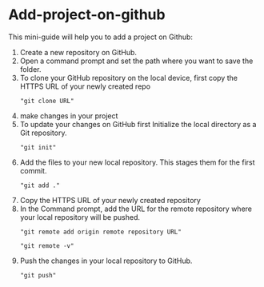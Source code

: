 # Add-project-on-github
This mini-guide will help you to add a project on Github:

1. Create a new repository on GitHub.
2. Open a command prompt and set the path where you want to save the folder.
3. To clone your GitHub repository on the local device, first copy the HTTPS URL of your newly created repo
   ```
   "git clone URL"
   ```
4. make changes in your project 
5. To update your changes on GitHub first Initialize the local directory as a Git repository.
   ```
   "git init"
   ```
6. Add the files to your new local repository. This stages them for the first commit.
   ```
   "git add ."
   ```
7. Copy the HTTPS URL of your newly created repository
8. In the Command prompt, add the URL for the remote repository where your local repository will be pushed.
   ```
   "git remote add origin remote repository URL"
   ```
   ```
   "git remote -v"
   ```
9. Push the changes in your local repository to GitHub.
   ```
   "git push"
   ```
